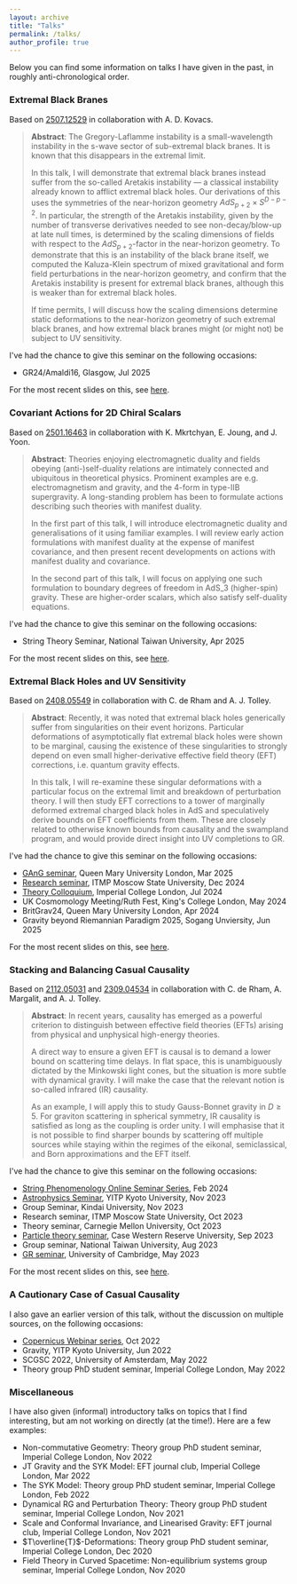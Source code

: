 ```yaml
---
layout: archive
title: "Talks"
permalink: /talks/
author_profile: true
---
```


Below you can find some information on talks I have given in the past, in roughly anti-chronological order.

### Extremal Black Branes

Based on [2507.12529](https://arxiv.org/pdf/2507.12529) in collaboration with A. D. Kovacs.

>**Abstract**: The Gregory-Laflamme instability is a small-wavelength instability in the s-wave sector of sub-extremal black branes. It is known that this disappears in the extremal limit. 
>
> In this talk, I will demonstrate that extremal black branes instead suffer from the so-called Aretakis instability &mdash; a classical instability already known to afflict extremal black holes. Our derivations of this uses the symmetries of the near-horizon geometry $AdS_{p+2} \times S^{D-p-2}$. In particular, the strength of the Aretakis instability, given by the number of transverse derivatives needed to see non-decay/blow-up at late null times, is determined by the scaling dimensions of fields with respect to the $AdS_{p+2}$-factor in the near-horizon geometry. To demonstrate that this is an instability of the black brane itself, we computed the Kaluza-Klein spectrum of mixed gravitational and form field perturbations in the near-horizon geometry, and confirm that the Aretakis instability is present for extremal black branes, although this is weaker than for extremal black holes.
>
> If time permits, I will discuss how the scaling dimensions determine static deformations to the near-horizon geometry of such extremal black branes, and how extremal black branes might (or might not) be subject to UV sensitivity.    

I've had the chance to give this seminar on the following occasions:

- GR24/Amaldi16, Glasgow, Jul 2025

For the most recent slides on this, see [here](../files/talks/branes_slides.pdf).

### Covariant Actions for 2D Chiral Scalars

Based on [2501.16463](https://arxiv.org/abs/2501.16463) in collaboration with K. Mkrtchyan, E. Joung, and J. Yoon.

>**Abstract**: Theories enjoying electromagnetic duality and fields obeying (anti-)self-duality relations are intimately connected and ubiquitous in theoretical physics. Prominent examples are e.g. electromagnetism and gravity, and the 4-form in type-IIB supergravity. A long-standing problem has been to formulate actions describing such theories with manifest duality.
>
>In the first part of this talk, I will introduce electromagnetic duality and generalisations of it using familiar examples. I will review early action formulations with manifest duality at the expense of manifest covariance, and then present recent developments on actions with manifest duality and covariance.
>
>In the second part of this talk, I will focus on applying one such formulation to boundary degrees of freedom in AdS_3 (higher-spin) gravity. These are higher-order scalars, which also satisfy self-duality equations.

I've had the chance to give this seminar on the following occasions:

- String Theory Seminar, National Taiwan University, Apr 2025

For the most recent slides on this, see [here](../files/talks/democracy_slides.pdf).

### Extremal Black Holes and UV Sensitivity

Based on [2408.05549](https://arxiv.org/abs/2408.05549) in collaboration with C. de Rham and A. J. Tolley. 

>**Abstract**: Recently, it was noted that extremal black holes generically suffer from singularities on their event horizons. Particular deformations of asymptotically flat extremal black holes were shown to be marginal, causing the existence of these singularities to strongly depend on even small higher-derivative effective field theory (EFT) corrections, i.e. quantum gravity effects. 
>
> In this talk, I will re-examine these singular deformations with a particular focus on the extremal limit and breakdown of perturbation theory. I will then study EFT corrections to a tower of marginally deformed extremal charged black holes in AdS and speculatively derive bounds on EFT coefficients from them. These are closely related to otherwise known bounds from causality and the swampland program, and would provide direct insight into UV completions to GR.

I've had the chance to give this seminar on the following occasions:

- [GAnG seminar](https://www.seresearch.qmul.ac.uk/cgag/events/4872/gang-seminar-calvin-chen-rescheduled-deformations-of-extremal-black-holes/), Queen Mary University London, Mar 2025
- [Research seminar](https://www.youtube.com/watch?v=toqzB8xBpnw), ITMP Moscow State University, Dec 2024
- [Theory Colloquium](https://www.imperial.ac.uk/events/179005/theoretical-physics-colloquium-sumer-jaitly-calvin-chen-tba/), Imperial College London, Jul 2024
- UK Cosmomology Meeting/Ruth Fest, King's College London, May 2024
- BritGrav24, Queen Mary University London, Apr 2024
- Gravity beyond Riemannian Paradigm 2025, Sogang Unviersity, Jun 2025

For the most recent slides on this, see [here](../files/talks/extremality_slides.pdf).

### Stacking and Balancing Casual Causality

Based on [2112.05031](https://arxiv.org/abs/2112.05031) and [2309.04534](https://arxiv.org/abs/2309.04534) in collaboration with C. de Rham, A. Margalit, and A. J. Tolley. 

>**Abstract**: In recent years, causality has emerged as a powerful criterion to distinguish between effective field theories (EFTs) arising from physical and unphysical high-energy theories. 
>
>A direct way to ensure a given EFT is causal is to demand a lower bound on scattering time delays. In flat space, this is unambiguously dictated by the Minkowski light cones, but the situation is more subtle with dynamical gravity. I will make the case that the relevant notion is so-called infrared (IR) causality. 
>
>As an example, I will apply this to study Gauss-Bonnet gravity in $D \geq 5$. For graviton scattering in spherical symmetry, IR causality is satisfied as long as the coupling is order unity. I will emphasise that it is not possible to find sharper bounds by scattering off multiple sources while staying within the regimes of the eikonal, semiclassical, and Born approximations and the EFT itself.

I've had the chance to give this seminar on the following occasions:

- [String Phenomenology Online Seminar Series](https://www.youtube.com/watch?v=EpC5f9V8IZ0), Feb 2024
- [Astrophysics Seminar](https://www.yukawa.kyoto-u.ac.jp/seminar/s53207?lang=en-GB), YITP Kyoto University, Nov 2023
- Group Seminar, Kindai University, Nov 2023
- Research seminar, ITMP Moscow State University, Oct 2023
- Theory seminar, Carnegie Mellon University, Oct 2023
- [Particle theory seminar](https://physics.case.edu/events/calvin-y-chen-imperial-college-london/), Case Western Reserve University, Sep 2023
- Group seminar, National Taiwan University, Aug 2023
- [GR seminar](https://talks.cam.ac.uk/talk/index/199522), University of Cambridge, May 2023 

For the most recent slides on this, see [here](../files/talks/causality_slides.pdf).

### A Cautionary Case of Casual Causality

I also gave an earlier version of this talk, without the discussion on multiple sources, on the following occasions: 

- [Copernicus Webinar series](https://indico.global/event/10033/contributions/95772/), Oct 2022
- Gravity, YITP Kyoto University, Jun 2022
- SCGSC 2022, University of Amsterdam, May 2022
- Theory group PhD student seminar, Imperial College London, May 2022 

### Miscellaneous

I have also given (informal) introductory talks on topics that I find interesting, but am not working on directly (at the time!).
Here are a few examples: 

- Non-commutative Geometry: Theory group PhD student seminar, Imperial College London, Nov 2022 
- JT Gravity and the SYK Model: EFT journal club, Imperial College London, Mar 2022 
- The SYK Model: Theory group PhD student seminar, Imperial College London, Feb 2022 
- Dynamical RG and Perturbation Theory: Theory group PhD student seminar, Imperial College London, Nov 2021 
- Scale and Conformal Invariance, and Linearised Gravity: EFT journal club, Imperial College London, Nov 2021 
- $T\overline{T}$-Deformations: Theory group PhD student seminar, Imperial College London, Dec 2020 
- Field Theory in Curved Spacetime: Non-equilibrium systems group seminar, Imperial College London, Nov 2020 

